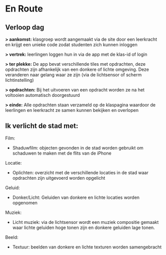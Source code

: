 # En Route

## Verloop dag
**> aankomst:** klasgroep wordt aangemaakt via de site door een leerkracht en krijgt een unieke code zodat studenten zich kunnen inloggen

**> vertrek:** leerlingen loggen hun in via de app met de klas-id of login

**> ter plekke:** De app bevat verschillende tiles met opdrachten, deze opdrachten zijn afhankelijk van een donkere of lichte omgeving. Deze veranderen naar gelang waar ze zijn (via de lichtsensor of scherm lichtinstelling)

**> opdrachten:** Bij het uitvoeren van een opdracht worden ze na het voltooien automatisch doorgestuurd

**> einde:** Alle opdrachten staan verzameld op de klaspagina waardoor de leerlingen en leerkracht ze samen kunnen bekijken en overlopen

## Ik verlicht de stad met:
Film:
- Shaduwfilm: objecten gevonden in de stad worden gebruikt om schaduwen te maken met de flits van de iPhone

Locatie:
- Oplichten: overzicht met de verschillende locaties in de stad waar opdrachten zijn uitgevoerd worden opgelicht

Geluid:
- Donker/Licht: Geluiden van donkere en lichte locaties worden opgenomen

Muziek:
- Licht muziek: via de lichtsensor wordt een muziek compositie gemaakt waar lichte geluiden hoge tonen zijn en donkere geluiden lage tonen.

Beeld:
- Textuur: beelden van donkere en lichte texturen worden samengebracht
